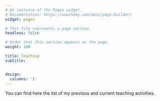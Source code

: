 ```yaml
---
# An instance of the Pages widget.
# Documentation: https://wowchemy.com/docs/page-builder/
widget: pages

# This file represents a page section.
headless: false

# Order that this section appears on the page.
weight: 100

title: Teaching
subtitle:


design:
  columns: '1'
---
```


You can find here the list of my previous and current teaching activities.
